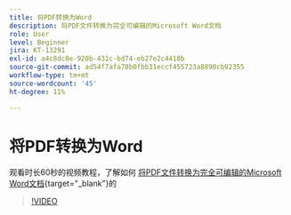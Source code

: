 ```yaml
---
title: 将PDF转换为Word
description: 将PDF文件转换为完全可编辑的Microsoft Word文档
role: User
level: Beginner
jira: KT-13291
exl-id: a4c8dc0e-920b-431c-bd74-eb27e2c4418b
source-git-commit: ad54f7afa78b0fbb31eccf455723a8890cb92355
workflow-type: tm+mt
source-wordcount: '45'
ht-degree: 11%

---
```


# 将PDF转换为Word

观看时长60秒的视频教程，了解如何 [将PDF文件转换为完全可编辑的Microsoft Word文档](https://www.adobe.com/acrobat/online/pdf-to-word.html){target="_blank"}的

>[!VIDEO](https://video.tv.adobe.com/v/3411376?quality=12&learn=on&hidetitle=true)
